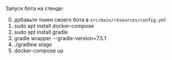 Запуск бота на стенде:

0. добавьте токен своего бота в ```src/main/resources/config.yml```
1. sudo apt install docker-compose
2. sudo apt install gradle
3. gradle wrapper --gradle-version=7.5.1
4. ./gradlew stage
5. docker-compose up
